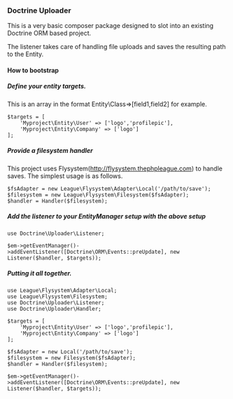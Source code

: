 ### Doctrine Uploader

This is a very basic composer package designed to slot into an existing Doctrine ORM based project.

The listener takes care of handling file uploads and saves the resulting path to the Entity.


#### How to bootstrap

##### Define your entity targets.
This is an array in the format Entity\Class=>[field1,field2] for example.
```
$targets = [
    'Myproject\Entity\User' => ['logo','profilepic'],
    'Myproject\Entity\Company' => ['logo']
];
```

##### Provide a filesystem handler

This project uses Flysystem(http://flysystem.thephpleague.com) to handle saves. The simplest usage is as follows.

```
$fsAdapter = new League\Flysystem\Adapter\Local('/path/to/save');
$filesystem = new League\Flysystem\Filesystem($fsAdapter);
$handler = Handler($filesystem);
```


##### Add the listener to your EntityManager setup with the above setup

```
use Doctrine\Uploader\Listener;

$em->getEventManager()->addEventListener([Doctrine\ORM\Events::preUpdate], new Listener($handler, $targets));

```

##### Putting it all together.

```
use League\Flysystem\Adapter\Local;
use League\Flysystem\Filesystem;
use Doctrine\Uploader\Listener;
use Doctrine\Uploader\Handler;

$targets = [
    'Myproject\Entity\User' => ['logo','profilepic'],
    'Myproject\Entity\Company' => ['logo']
];

$fsAdapter = new Local('/path/to/save');
$filesystem = new Filesystem($fsAdapter);
$handler = Handler($filesystem);

$em->getEventManager()->addEventListener([Doctrine\ORM\Events::preUpdate], new Listener($handler, $targets));

```